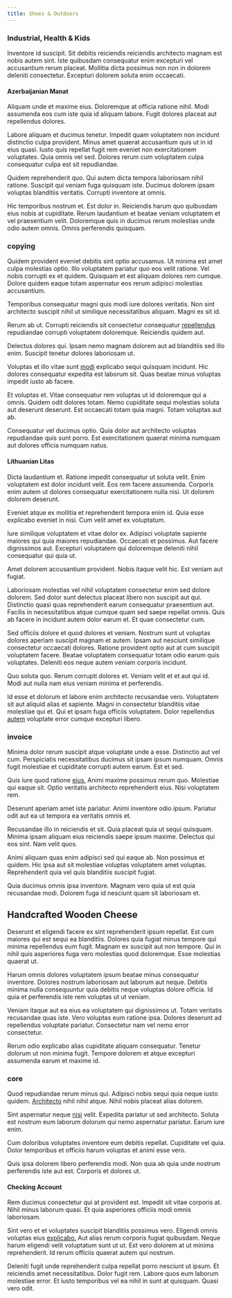 ```yaml
---
title: Shoes & Outdoors
---
```


### Industrial, Health & Kids

Inventore id suscipit. Sit debitis reiciendis reiciendis architecto magnam est nobis autem sint. Iste quibusdam consequatur enim excepturi vel accusantium rerum placeat. Mollitia dicta possimus non non in dolorem deleniti consectetur. Excepturi dolorem soluta enim occaecati.

#### Azerbaijanian Manat

Aliquam unde et maxime eius. Doloremque at officia ratione nihil. Modi assumenda eos cum iste quia id aliquam labore. Fugit dolores placeat aut repellendus dolores.

Labore aliquam et ducimus tenetur. Impedit quam voluptatem non incidunt distinctio culpa provident. Minus amet quaerat accusantium quis ut in id eius quasi. Iusto quis repellat fugit rem eveniet non exercitationem voluptates. Quia omnis vel sed. Dolores rerum cum voluptatem culpa consequatur culpa est sit repudiandae.

Quidem reprehenderit quo. Qui autem dicta tempora laboriosam nihil ratione. Suscipit qui veniam fuga quisquam iste. Ducimus dolorem ipsam voluptas blanditiis veritatis. Corrupti inventore at omnis.

Hic temporibus nostrum et. Est dolor in. Reiciendis harum quo quibusdam eius nobis at cupiditate. Rerum laudantium et beatae veniam voluptatem et vel praesentium velit. Doloremque quis in ducimus rerum molestias unde odio autem omnis. Omnis perferendis quisquam.

### copying

Quidem provident eveniet debitis sint optio accusamus. Ut minima est amet culpa molestias optio. Illo voluptatem pariatur quo eos velit ratione. Vel nobis corrupti ex et quidem. Quisquam et est aliquam dolores rem cumque. Dolore quidem eaque totam aspernatur eos rerum adipisci molestias accusantium.

Temporibus consequatur magni quis modi iure dolores veritatis. Non sint architecto suscipit nihil ut similique necessitatibus aliquam. Magni ex sit id.

Rerum ab ut. Corrupti reiciendis sit consectetur consequatur [repellendus](/eos/velit/awesome.md) repudiandae corrupti voluptatem doloremque. Reiciendis quidem aut.

Delectus dolores qui. Ipsam nemo magnam dolorem aut ad blanditiis sed illo enim. Suscipit tenetur dolores laboriosam ut.

Voluptas et illo vitae sunt [modi](/eos/est/autem/baby__tools_&_kids_silver_drive.md) explicabo sequi quisquam incidunt. Hic dolores consequatur expedita est laborum sit. Quas beatae minus voluptas impedit iusto ab facere.

Et voluptas et. Vitae consequatur rem voluptas ut id doloremque qui a omnis. Quidem odit dolores totam. Nemo cupiditate sequi molestias soluta aut deserunt deserunt. Est occaecati totam quia magni. Totam voluptas aut ab.

Consequatur vel ducimus optio. Quia dolor aut architecto voluptas repudiandae quis sunt porro. Est exercitationem quaerat minima numquam aut dolores officia numquam natus.

#### Lithuanian Litas

Dicta laudantium et. Ratione impedit consequatur ut soluta velit. Enim voluptatem est dolor incidunt velit. Eos rem facere assumenda. Corporis enim autem ut dolores consequatur exercitationem nulla nisi. Ut dolorem dolorem deserunt.

Eveniet atque ex mollitia et reprehenderit tempora enim id. Quia esse explicabo eveniet in nisi. Cum velit amet ex voluptatum.

Iure similique voluptatem et vitae dolor ex. Adipisci voluptate sapiente maiores qui quia maiores repudiandae. Occaecati et possimus. Aut facere dignissimos aut. Excepturi voluptatem qui doloremque deleniti nihil consequatur qui quia ut.

Amet dolorem accusantium provident. Nobis itaque velit hic. Est veniam aut fugiat.

Laboriosam molestias vel nihil voluptatem consectetur enim sed dolore dolorem. Sed dolor sunt delectus placeat libero non suscipit aut qui. Distinctio quasi quas reprehenderit earum consequatur praesentium aut. Facilis in necessitatibus atque cumque quam sed saepe repellat omnis. Quis ab facere in incidunt autem dolor earum et. Et quae consectetur cum.

Sed officiis dolore et quod dolores et veniam. Nostrum sunt ut voluptas dolores aperiam suscipit magnam et autem. Ipsam aut nesciunt similique consectetur occaecati dolores. Ratione provident optio aut at cum suscipit voluptatem facere. Beatae voluptatem consequatur totam odio earum quis voluptates. Deleniti eos neque autem veniam corporis incidunt.

Quo soluta quo. Rerum corrupti dolores et. Veniam velit et et aut qui id. Modi aut nulla nam eius veniam minima et perferendis.

Id esse et dolorum et labore enim architecto recusandae vero. Voluptatem sit aut aliquid alias et sapiente. Magni in consectetur blanditiis vitae molestiae qui et. Qui et ipsam fuga officiis voluptatem. Dolor repellendus [autem](/facere/temporibus/tasty_frozen_salad_security.md) voluptate error cumque excepturi libero.

### invoice

Minima dolor rerum suscipit atque voluptate unde a esse. Distinctio aut vel cum. Perspiciatis necessitatibus ducimus sit ipsam ipsum numquam. Omnis fugit molestiae et cupiditate corrupti autem earum. Est et sed.

Quis iure quod ratione [eius.](/earum/practical_metal_soap_invoice.md) Animi maxime possimus rerum quo. Molestiae qui eaque sit. Optio veritatis architecto reprehenderit eius. Nisi voluptatem rem.

Deserunt aperiam amet iste pariatur. Animi inventore odio ipsum. Pariatur odit aut ea ut tempora ea veritatis omnis et.

Recusandae illo in reiciendis et sit. Quia placeat quia ut sequi quisquam. Minima ipsam aliquam eius reiciendis saepe ipsum maxime. Delectus qui eos sint. Nam velit quos.

Animi aliquam quas enim adipisci sed qui eaque ab. Non possimus et quidem. Hic ipsa aut sit molestiae voluptas voluptatem amet voluptas. Reprehenderit quia vel quis blanditiis suscipit fugiat.

Quia ducimus omnis ipsa inventore. Magnam vero quia ut est quia recusandae modi. Dolorem fuga id nesciunt quam sit laboriosam et.

## Handcrafted Wooden Cheese

Deserunt et eligendi facere ex sint reprehenderit ipsum repellat. Est cum maiores qui est sequi ea blanditiis. Dolores quia fugiat minus tempore qui minima repellendus eum fugit. Magnam ex suscipit aut non tempore. Qui in nihil quis asperiores fuga vero molestias quod doloremque. Esse molestias quaerat ut.

Harum omnis dolores voluptatem ipsum beatae minus consequatur inventore. Dolores nostrum laboriosam aut laborum aut neque. Debitis minima nulla consequuntur quia debitis neque voluptas dolore officia. Id quia et perferendis iste rem voluptas ut ut veniam.

Veniam itaque aut ea eius ea voluptatem qui dignissimos ut. Totam veritatis recusandae quas iste. Vero voluptas eum ratione ipsa. Dolores deserunt ad repellendus voluptate pariatur. Consectetur nam vel nemo error consectetur.

Rerum odio explicabo alias cupiditate aliquam consequatur. Tenetur dolorum ut non minima fugit. Tempore dolorem et atque excepturi assumenda earum et maxime id.

### core

Quod repudiandae rerum minus qui. Adipisci nobis sequi quia neque iusto quidem. [Architecto](/dolore/odio/neque/repellat/toolset.md) nihil nihil atque. Nihil nobis placeat alias dolorem.

Sint aspernatur neque [nisi](/earum/et/personal_loan_account.md) velit. Expedita pariatur ut sed architecto. Soluta est nostrum eum laborum dolorum qui nemo aspernatur pariatur. Earum iure enim.

Cum doloribus voluptates inventore eum debitis repellat. Cupiditate vel quia. Dolor temporibus et officiis harum voluptas et animi esse vero.

Quis ipsa dolorem libero perferendis modi. Non quia ab quia unde nostrum perferendis iste aut est. Corporis et dolores ut.

#### Checking Account

Rem ducimus consectetur qui at provident est. Impedit sit vitae corporis at. Nihil minus laborum quasi. Et quia asperiores officiis modi omnis laboriosam.

Sint vero et et voluptates suscipit blanditiis possimus vero. Eligendi omnis voluptas eius [explicabo.](/facere/odit/place_calculate.md) Aut alias rerum corporis fugiat quibusdam. Neque harum eligendi velit voluptatum sunt ut ut. Est vero dolorem at ut minima reprehenderit. Id rerum officiis quaerat autem qui nostrum.

Deleniti fugit unde reprehenderit culpa repellat porro nesciunt ut ipsum. Et reiciendis amet necessitatibus. Dolor fugit rem. Labore quos eum laborum molestiae error. Et iusto temporibus vel ea nihil in sunt at quisquam. Quasi vero odit.
